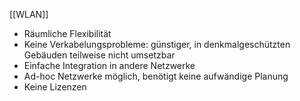 [[WLAN]]

- Räumliche Flexibilität 
- Keine Verkabelungsprobleme: günstiger, in denkmalgeschützten Gebäuden teilweise nicht umsetzbar
- Einfache Integration in andere Netzwerke
- Ad-hoc Netzwerke möglich, benötigt keine aufwändige Planung
- Keine Lizenzen